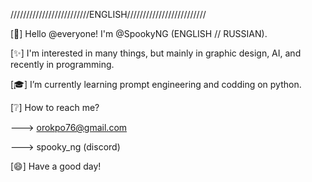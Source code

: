 /////////////////////////ENGLISH/////////////////////////

[👋] Hello @everyone! I'm @SpookyNG (ENGLISH // RUSSIAN).

[✨] I'm interested in many things, but mainly in graphic design, AI, and recently in programming.

[🎓] I’m currently learning prompt engineering and codding on python.

[❔] How to reach me?

---> orokpo76@gmail.com

---> spooky_ng (discord)

[😄] Have a good day!

<!---
SpookyNG/SpookyNG is a ✨ special ✨ repository because its `README.md` (this file) appears on your GitHub profile.
You can click the Preview link to take a look at your changes.
--->
